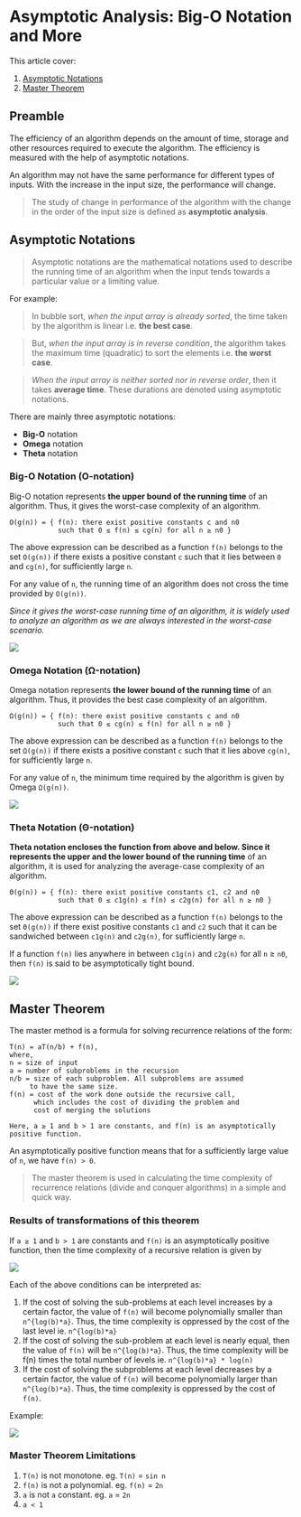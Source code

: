 # Asymptotic Analysis: Big-O Notation and More
This article cover:
1. [Asymptotic Notations](https://www.programiz.com/dsa/asymptotic-notations)
2. [Master Theorem](https://www.programiz.com/dsa/master-theorem)

## Preamble

The efficiency of an algorithm depends on the amount of time, storage and other resources required to execute the algorithm. The efficiency is measured with the help of asymptotic notations.

An algorithm may not have the same performance for different types of inputs. With the increase in the input size, the performance will change.

> The study of change in performance of the algorithm with the change in the order of the input size is defined as **asymptotic analysis**.

## Asymptotic Notations

> Asymptotic notations are the mathematical notations used to describe the running time of an algorithm when the input tends towards a particular value or a limiting value.

For example: 
> In bubble sort, *when the input array is already sorted*, the time taken by the algorithm is linear i.e. **the best case**.

> But, *when the input array is in reverse condition*, the algorithm takes the maximum time (quadratic) to sort the elements i.e. **the worst case**.

> *When the input array is neither sorted nor in reverse order*, then it takes **average time**. These durations are denoted using asymptotic notations.

There are mainly three asymptotic notations:

* **Big-O** notation
* **Omega** notation
* **Theta** notation

### Big-O Notation (O-notation)

Big-O notation represents **the upper bound of the running time** of an algorithm. Thus, it gives the worst-case complexity of an algorithm.

```
O(g(n)) = { f(n): there exist positive constants c and n0
            such that 0 ≤ f(n) ≤ cg(n) for all n ≥ n0 }
```

The above expression can be described as a function `f(n)` belongs to the set `O(g(n))` if there exists a positive constant `c` such that it lies between `0` and `cg(n)`, for sufficiently large `n`.

For any value of `n`, the running time of an algorithm does not cross the time provided by `O(g(n))`.

*Since it gives the worst-case running time of an algorithm, it is widely used to analyze an algorithm as we are always interested in the worst-case scenario.*

![](./assets/img/big0.webp)

### Omega Notation (Ω-notation)

Omega notation represents **the lower bound of the running time** of an algorithm. Thus, it provides the best case complexity of an algorithm.

```
Ω(g(n)) = { f(n): there exist positive constants c and n0 
            such that 0 ≤ cg(n) ≤ f(n) for all n ≥ n0 }
```

The above expression can be described as a function `f(n)` belongs to the set `Ω(g(n))` if there exists a positive constant `c` such that it lies above `cg(n)`, for sufficiently large `n`.

For any value of `n`, the minimum time required by the algorithm is given by Omega `Ω(g(n))`.

![](./assets/img/omega.webp)

### Theta Notation (Θ-notation)

**Theta notation encloses the function from above and below. Since it represents the upper and the lower bound of the running time** of an algorithm, it is used for analyzing the average-case complexity of an algorithm.

```
Θ(g(n)) = { f(n): there exist positive constants c1, c2 and n0
            such that 0 ≤ c1g(n) ≤ f(n) ≤ c2g(n) for all n ≥ n0 }
```

The above expression can be described as a function `f(n)` belongs to the set `Θ(g(n))` if there exist positive constants `c1` and `c2` such that it can be sandwiched between `c1g(n)` and `c2g(n)`, for sufficiently large `n`.

If a function `f(n)` lies anywhere in between `c1g(n)` and `c2g(n)` for all `n` ≥ `n0`, then `f(n)` is said to be asymptotically tight bound.

![](./assets/img/theta.webp)

## Master Theorem

The master method is a formula for solving recurrence relations of the form:

```
T(n) = aT(n/b) + f(n),
where,
n = size of input
a = number of subproblems in the recursion
n/b = size of each subproblem. All subproblems are assumed 
     to have the same size.
f(n) = cost of the work done outside the recursive call, 
      which includes the cost of dividing the problem and
      cost of merging the solutions

Here, a ≥ 1 and b > 1 are constants, and f(n) is an asymptotically positive function.
```

An asymptotically positive function means that for a sufficiently large value of `n`, we have `f(n) > 0`.

> The master theorem is used in calculating the time complexity of recurrence relations (divide and conquer algorithms) in a simple and quick way.

### Results of transformations of this theorem

If `a ≥ 1` and `b > 1` are constants and `f(n)` is an asymptotically positive function, then the time complexity of a recursive relation is given by

![](./assets/img/master_theorem.png)

Each of the above conditions can be interpreted as:

1. If the cost of solving the sub-problems at each level increases by a certain factor, the value of `f(n)` will become polynomially smaller than `n^{log(b)*a}`. Thus, the time complexity is oppressed by the cost of the last level ie. `n^{log(b)*a}`
2. If the cost of solving the sub-problem at each level is nearly equal, then the value of `f(n)` will be `n^{log(b)*a}`. Thus, the time complexity will be f(n) times the total number of levels ie. `n^{log(b)*a} * log(n)`
3. If the cost of solving the subproblems at each level decreases by a certain factor, the value of `f(n)` will become polynomially larger than `n^{log(b)*a}`. Thus, the time complexity is oppressed by the cost of `f(n)`.

Example:

![](./assets/img/master_theorem_example.png)

### Master Theorem Limitations

1. `T(n)` is not monotone. eg. `T(n)` = `sin n`
2. `f(n)` is not a polynomial. eg. `f(n)` = `2n`
3. `a` is not `a` constant. eg. `a` = `2n`
4. `a < 1`
